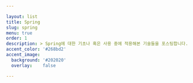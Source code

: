 ```yaml
---

layout: list
title: Spring
slug: spring
menu: true
order: 1
description: > Spring에 대한 기초나 혹은 사용 중에 적용해본 기술들을 포스팅합니다.
accent_color: '#268bd2'
accent_image:
  background: '#202020'
  overlay:    false

---
```

